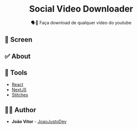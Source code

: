 <h1 align="center">
  <strong>Social Video Downloader</strong>
</h1>

<p align="center">
🗣👥 Faça download de qualquer vídeo do youtube
</p>

## 🎨 Screen

## ✅ About

## 🧰 Tools

- [React](https://reactjs.org/)
- [NextJS](https://nextjs.org/)
- [Stitches](https://stitches.dev/)

## 🙋‍♂️ Author

- **João Vitor** - [JoaoJustoDev](https://github.com/joaojustodev)
